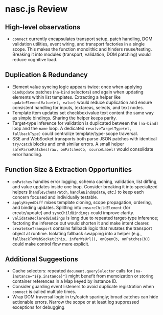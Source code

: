 # nasc.js Review

## High-level observations
- `connect` currently encapsulates transport setup, patch handling, DOM validation utilities, event wiring, and transport factories in a single scope. This makes the function monolithic and hinders reuse/testing. Breaking it into modules (transport, validation, DOM patching) would reduce cognitive load.

## Duplication & Redundancy
- Element value syncing logic appears twice: once when applying `bindUpdate` patches (`na-bind` selectors) and again when updating elements within list templates. Extracting a helper like `updateElementValue(el, value)` would reduce duplication and ensure consistent handling for inputs, textareas, selects, and text nodes.
- Template item updates set checkbox/value text content the same way as simple bindings. Sharing the helper keeps parity.
- Target-type inference for validation is duplicated between the `[na-bind]` loop and the `name` loop. A dedicated `resolveTargetType(el, fallbackType)` could centralize template/type-scope traversal.
- SSE and WebSocket transports both parse JSON patches with identical `try/catch` blocks and emit similar errors. A small helper `safeParsePatches(raw, onPatchesCb, sourceLabel)` would consolidate error handling.

## Function Size & Extraction Opportunities
- `onPatches` handles error logging, schema caching, validation, list diffing, and value updates inside one loop. Consider breaking it into specialized helpers (`handleSchemaPatch`, `handleBindUpdate`, etc.) to keep each concern focused and individually testable.
- `applyKeyedDiff` mixes template cloning, scope propagation, ordering, and binding updates. Splitting into `ensureChildElement` (for create/update) and `syncChildBindings` could improve clarity.
- `validateDeclaredBindings` is long due to repeated target-type inference; factoring the inference out would shorten it and make intent clearer.
- `createSseTransport` contains fallback logic that mutates the transport object at runtime. Isolating fallback swapping into a helper (e.g., `fallbackToWebSocket(this, inferWsUrl(), onOpenCb, onPatchesCb)`) could make control flow more explicit.

## Additional Suggestions
- Cache selectors: repeated `document.querySelector` calls for `[na-instance="${p.instance}"]` might benefit from memoization or storing container references in a Map keyed by instance ID.
- Consider guarding event listeners to avoid duplicate registration when `connect` is called multiple times.
- Wrap DOM traversal logic in try/catch sparingly; broad catches can hide actionable errors. Narrow the scope or at least log suppressed exceptions for debugging.
